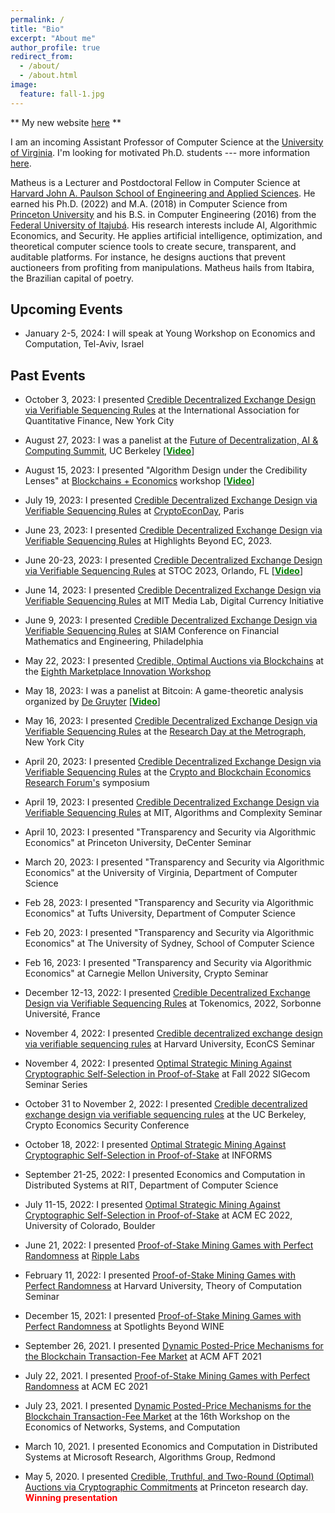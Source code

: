 ```yaml
---
permalink: /
title: "Bio"
excerpt: "About me"
author_profile: true
redirect_from:
  - /about/
  - /about.html
image:
  feature: fall-1.jpg
---
```


<style>
  	red { color: red }
  	yellow { color: yellow }

	hfill {
    		text-align: right;
    		color: green;
    		font-weight: bold;
	}
</style>


** My new website [here](https://sites.google.com/view/matheusvxf/bio) **

I am an incoming Assistant Professor of Computer Science at the [University of Virginia](https://engineering.virginia.edu/departments/computer-science). I'm looking for motivated Ph.D. students --- more information [here](https://engineering.virginia.edu/departments/computer-science/cs-graduate-program).

Matheus is a Lecturer and Postdoctoral Fellow in Computer Science at [Harvard John A. Paulson School of Engineering and Applied Sciences](https://www.seas.harvard.edu/). He earned his Ph.D. (2022) and M.A. (2018) in Computer Science from [Princeton University](https://www.princeton.edu/) and his B.S. in Computer Engineering (2016) from the [Federal University of Itajubá](https://en.unifei.edu.br/). His research interests include AI, Algorithmic Economics, and Security. He applies artificial intelligence, optimization, and theoretical computer science tools to create secure, transparent, and auditable platforms. For instance, he designs auctions that prevent auctioneers from profiting from manipulations. Matheus hails from Itabira, the Brazilian capital of poetry.

Upcoming Events
---------------

* January 2-5, 2024: I will speak at Young Workshop on Economics and Computation, Tel-Aviv, Israel

Past Events
---------------

* October 3, 2023: I presented [Credible Decentralized Exchange Design via Verifiable Sequencing Rules](https://arxiv.org/abs/2209.15569) at the International Association for Quantitative Finance, New York City

* August 27, 2023: I was a panelist at the [Future of Decentralization, AI & Computing Summit](https://rdi.berkeley.edu/events/decentralizationaisummit), UC Berkeley \[[<hfill>Video</hfill>](https://www.youtube.com/watch?v=J5OmmgAdNg8&t=25816s&ab_channel=Blockchain-Web3MOOCs)\]

* August 15, 2023: I presented "Algorithm Design under the Credibility Lenses" at [Blockchains + Economics](https://blockchainsplusx.github.io/program) workshop \[[<hfill>Video</hfill>](https://www.youtube.com/watch?v=AhoPt6SFHj4&ab_channel=BlockchainsPlusX)\]

* July 19, 2023: I presented [Credible Decentralized Exchange Design via Verifiable Sequencing Rules](https://arxiv.org/abs/2209.15569) at [CryptoEconDay](https://lu.ma/cedparis), Paris

* June 23, 2023: I presented [Credible Decentralized Exchange Design via Verifiable Sequencing Rules](https://arxiv.org/abs/2209.15569) at Highlights Beyond EC, 2023. 

* June 20-23, 2023: I presented [Credible Decentralized Exchange Design via Verifiable Sequencing Rules](https://arxiv.org/abs/2209.15569) at STOC 2023, Orlando, FL \[[<hfill>Video</hfill>](https://www.youtube.com/watch?v=Yyy1uvjmXTg&ab_channel=SIGACTEC)\]

* June 14, 2023: I presented [Credible Decentralized Exchange Design via Verifiable Sequencing Rules](https://arxiv.org/abs/2209.15569) at MIT Media Lab, Digital Currency Initiative

* June 9, 2023: I presented [Credible Decentralized Exchange Design via Verifiable Sequencing Rules](https://arxiv.org/abs/2209.15569) at SIAM Conference on Financial Mathematics and Engineering, Philadelphia

* May 22, 2023: I presented [Credible, Optimal Auctions via Blockchains](https://arxiv.org/abs/2301.12532) at the [Eighth Marketplace Innovation Workshop](http://marketplaceinnovation.net/)

* May 18, 2023: I was a panelist at Bitcoin: A game-theoretic analysis organized by [De Gruyter](https://www.degruyter.com/) [\[<hfill>Video</hfill>\]](https://www.youtube.com/watch?v=wKr8jECz53U&ab_channel=DeGruyter)

* May 16, 2023: I presented [Credible Decentralized Exchange Design via Verifiable Sequencing Rules](https://arxiv.org/abs/2209.15569) at the [Research Day at the Metrograph](https://lu.ma/gj8a03v1),  New York City

* April 20, 2023: I presented [Credible Decentralized Exchange Design via Verifiable Sequencing Rules](https://arxiv.org/abs/2209.15569) at the [Crypto and Blockchain Economics Research Forum's](https://www.cber-forum.org/) symposium

* April 19, 2023: I presented [Credible Decentralized Exchange Design via Verifiable Sequencing Rules](https://arxiv.org/abs/2209.15569) at MIT, Algorithms and Complexity Seminar

* April 10, 2023: I presented "Transparency and Security via Algorithmic Economics" at Princeton University, DeCenter Seminar

* March 20, 2023: I presented "Transparency and Security via Algorithmic Economics" at the University of Virginia, Department of Computer Science

* Feb 28, 2023: I presented "Transparency and Security via Algorithmic Economics" at Tufts University, Department of Computer Science

* Feb 20, 2023: I presented "Transparency and Security via Algorithmic Economics" at The University of Sydney, School of Computer Science

* Feb 16, 2023: I presented "Transparency and Security via Algorithmic Economics" at Carnegie Mellon University, Crypto Seminar

* December 12-13, 2022: I presented [Credible Decentralized Exchange Design via Verifiable Sequencing Rules](https://arxiv.org/abs/2209.15569) at Tokenomics, 2022, Sorbonne Université, France

* November 4, 2022: I presented [Credible decentralized exchange design via verifiable sequencing rules](https://arxiv.org/abs/2209.15569) at Harvard University, EconCS Seminar

* November 4, 2022: I presented [Optimal Strategic Mining Against Cryptographic Self-Selection in Proof-of-Stake](https://arxiv.org/abs/2207.07996) at Fall 2022 SIGecom Seminar Series

* October 31 to November 2, 2022: I presented [Credible decentralized exchange design via verifiable sequencing rules](https://arxiv.org/abs/2209.15569) at the UC Berkeley, Crypto Economics Security Conference

* October 18, 2022: I presented [Optimal Strategic Mining Against Cryptographic Self-Selection in Proof-of-Stake](https://arxiv.org/abs/2207.07996) at INFORMS

* September 21-25, 2022: I presented Economics and Computation in Distributed Systems at RIT, Department of Computer Science

* July 11-15, 2022: I presented [Optimal Strategic Mining Against Cryptographic Self-Selection in Proof-of-Stake](https://arxiv.org/abs/2207.07996) at ACM EC 2022, University of Colorado, Boulder

* June 21, 2022: I presented [Proof-of-Stake Mining Games with Perfect Randomness](https://arxiv.org/abs/2107.04069) at [Ripple Labs](https://ripple.com/)

* February 11, 2022: I presented [Proof-of-Stake Mining Games with Perfect Randomness](https://arxiv.org/abs/2107.04069) at Harvard University, Theory of Computation Seminar

* December 15, 2021: I presented [Proof-of-Stake Mining Games with Perfect Randomness](https://arxiv.org/abs/2107.04069) at Spotlights Beyond WINE

* September 26, 2021. I presented [Dynamic Posted-Price Mechanisms for the Blockchain Transaction-Fee Market](https://arxiv.org/abs/2103.14144) at ACM AFT 2021

* July 22, 2021. I presented [Proof-of-Stake Mining Games with Perfect Randomness](https://arxiv.org/abs/2107.04069) at ACM EC 2021

* July 23, 2021. I presented [Dynamic Posted-Price Mechanisms for the Blockchain Transaction-Fee Market](https://arxiv.org/abs/2103.14144) at the 16th Workshop on the Economics of Networks, Systems, and Computation

* March 10, 2021. I presented Economics and Computation in Distributed Systems at Microsoft Research, Algorithms Group, Redmond

* May 5, 2020. I presented [Credible, Truthful, and Two-Round (Optimal) Auctions via Cryptographic Commitments](https://arxiv.org/abs/2004.01598) at Princeton research day. **<red> Winning presentation </red>**
